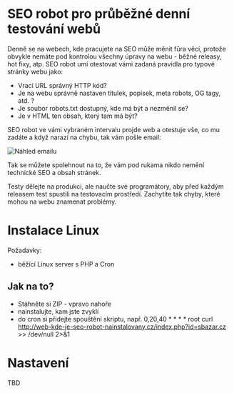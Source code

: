 # SEO robot pro průběžné denní testování webů

Denně se na webech, kde pracujete na SEO může měnit fůra věcí, protože obvykle nemáte pod kontrolou všechny úpravy na webu - běžné releasy, hot fixy, atp.
SEO robot umí otestovat vámi zadaná pravidla pro typové stránky webu jako:
* Vrací URL správný HTTP kód?
* Je na webu správně nastaven titulek, popisek, meta robots, OG tagy, atd. ?
* Je soubor robots.txt dostupný, kde má být a nezměnil se?
* Je v HTML ten obsah, který tam má být?

SEO robot ve vámi vybraném intervalu projde web a otestuje vše, co mu zadáte a když narazí na chybu, tak vám pošle email:

![Náhled emailu](https://www.hlavinka.cz/seoskoleni/nahled-emailu.png "Title")

Tak se můžete spolehnout na to, že vám pod rukama nikdo nemění technické SEO a obsah stránek.

Testy dělejte na produkci, ale naučte své programátory, aby před každým releasem test spustili na testovacím prostředí. Zachytíte tak chyby, které mohou na webu znamenat problémy.


# Instalace Linux
Požadavky:
* běžící Linux server s PHP a Cron

## Jak na to?
* Stáhněte si ZIP - vpravo nahoře
* nainstalujte, kam jste zvyklí
* do cron si přidejte spouštění skriptu, např. 0,20,40 * * * * root curl http://web-kde-je-seo-robot-nainstalovany.cz/index.php?id=sbazar.cz >> /dev/null 2>&1

# Nastavení
TBD



